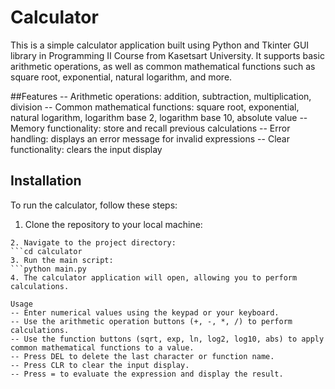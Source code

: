 # Calculator

This is a simple calculator application built using Python and Tkinter GUI library in Programming II Course from Kasetsart University. It supports basic arithmetic operations, as well as common mathematical functions such as square root, exponential, natural logarithm, and more.

##Features
-- Arithmetic operations: addition, subtraction, multiplication, division
-- Common mathematical functions: square root, exponential, natural logarithm, logarithm base 2, logarithm base 10, absolute value
-- Memory functionality: store and recall previous calculations
-- Error handling: displays an error message for invalid expressions
-- Clear functionality: clears the input display

## Installation
To run the calculator, follow these steps:

1. Clone the repository to your local machine:
```git clone https://github.com/your-username/calculator.git
2. Navigate to the project directory:
```cd calculator
3. Run the main script:
```python main.py
4. The calculator application will open, allowing you to perform calculations.

Usage
-- Enter numerical values using the keypad or your keyboard.
-- Use the arithmetic operation buttons (+, -, *, /) to perform calculations.
-- Use the function buttons (sqrt, exp, ln, log2, log10, abs) to apply common mathematical functions to a value.
-- Press DEL to delete the last character or function name.
-- Press CLR to clear the input display.
-- Press = to evaluate the expression and display the result.
